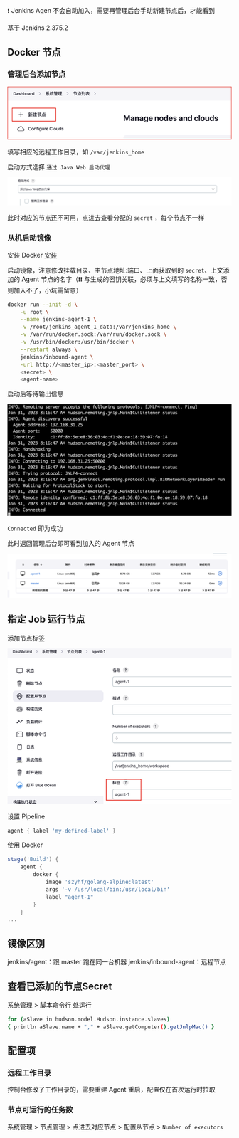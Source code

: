 ❗ Jenkins Agen  不会自动加入，需要再管理后台手动新建节点后，才能看到

基于 Jenkins 2.375.2

## Docker 节点

### 管理后台添加节点
![](assets/Pasted%20image%2020230131161027.png)

填写相应的远程工作目录，如 `/var/jenkins_home`

启动方式选择 `通过 Java Web 启动代理`

![](assets/Pasted%20image%2020230131161137.png)

此时对应的节点还不可用，点进去查看分配的 `secret` ，每个节点不一样

### 从机启动镜像

安装 Docker [安装](../Docker/安装.md)

启动镜像，注意修改挂载目录、主节点地址:端口、上面获取到的 `secret`、上文添加的 Agent 节点的名字（❗❗ 与生成的密钥关联，必须与上文填写的名称一致，否则加入不了，小坑需留意）

```bash
docker run --init -d \
	-u root \
	--name jenkins-agent-1 \
	-v /root/jenkins_agent_1_data:/var/jenkins_home \
	-v /var/run/docker.sock:/var/run/docker.sock \
	-v /usr/bin/docker:/usr/bin/docker \
	--restart always \
	jenkins/inbound-agent \
	-url http://<master_ip>:<master_port> \
	<secret> \
	<agent-name>
```

启动后等待输出信息

![](assets/Pasted%20image%2020230131161707.png)

`Connected` 即为成功

此时返回管理后台即可看到加入的 Agent 节点

![](assets/Pasted%20image%2020230131162047.png)

## 指定 Job 运行节点

添加节点标签

![](assets/Pasted%20image%2020230131164510.png)

设置 Pipeline

```groovy
agent { label 'my-defined-label' }
```

使用 Docker

```groovy
stage('Build') {
    agent {
        docker {
            image 'szyhf/golang-alpine:latest'
            args '-v /usr/local/bin:/usr/local/bin'
            label "agent-1"
        }
    }
...
```


## 镜像区别

jenkins/agent：跟 master 跑在同一台机器
jenkins/inbound-agent：远程节点


## 查看已添加的节点Secret

系统管理 > 脚本命令行 处运行

```bash
for (aSlave in hudson.model.Hudson.instance.slaves) 
{ println aSlave.name + "," + aSlave.getComputer().getJnlpMac() }
```

## 配置项

### 远程工作目录

控制台修改了工作目录的，需要重建 Agent 重启，配置仅在首次运行时拉取

### 节点可运行的任务数

系统管理 > 节点管理 > 点进去对应节点 > 配置从节点 > `Number of executors`